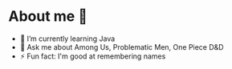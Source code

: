# About me 👋


- 🌱 I’m currently learning Java
- 💬 Ask me about Among Us, Problematic Men, One Piece D&D
- ⚡ Fun fact: I'm good at remembering names


